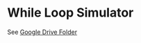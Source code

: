 # While Loop Simulator
See [Google Drive Folder](https://drive.google.com/open?id=0B8lQHJvJVHDvWEtRVzdqTTgtU00)
